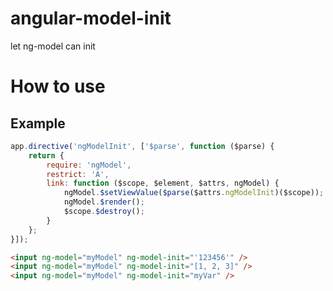 # angular-model-init
let ng-model can init

# How to use


## Example

```js
app.directive('ngModelInit', ['$parse', function ($parse) {
    return {
        require: 'ngModel',
        restrict: 'A',
        link: function ($scope, $element, $attrs, ngModel) {
            ngModel.$setViewValue($parse($attrs.ngModelInit)($scope));
            ngModel.$render();
            $scope.$destroy();
        }
    };
}]);
```


```html
<input ng-model="myModel" ng-model-init="'123456'" />
<input ng-model="myModel" ng-model-init="[1, 2, 3]" />
<input ng-model="myModel" ng-model-init="myVar" />
```


